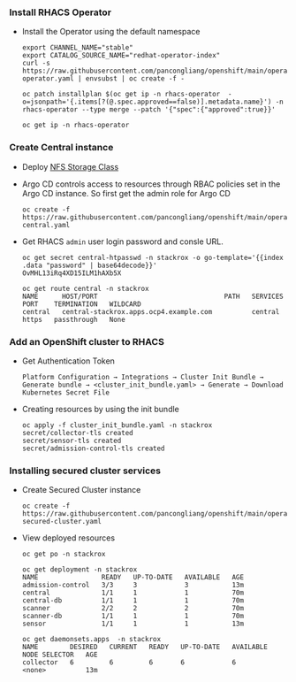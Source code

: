 ### Install RHACS Operator

* Install the Operator using the default namespace
  ```
  export CHANNEL_NAME="stable"
  export CATALOG_SOURCE_NAME="redhat-operator-index"
  curl -s https://raw.githubusercontent.com/pancongliang/openshift/main/operator/acs/01-operator.yaml | envsubst | oc create -f -

  oc patch installplan $(oc get ip -n rhacs-operator  -o=jsonpath='{.items[?(@.spec.approved==false)].metadata.name}') -n rhacs-operator --type merge --patch '{"spec":{"approved":true}}'

  oc get ip -n rhacs-operator
  ```

### Create Central instance
* Deploy [NFS Storage Class](https://github.com/pancongliang/openshift/blob/main/storage/nfs-storageclass/readme.md)

* Argo CD controls access to resources through RBAC policies set in the Argo CD instance. So first get the admin role for Argo CD
  ```
  oc create -f https://raw.githubusercontent.com/pancongliang/openshift/main/operator/acs/02-central.yaml
  ```
* Get RHACS `admin` user login password and consle URL.
  ```
  oc get secret central-htpasswd -n stackrox -o go-template='{{index .data "password" | base64decode}}'
  OvMHL13iRq4XD15ILM1hAXb5X

  oc get route central -n stackrox
  NAME      HOST/PORT                                PATH   SERVICES   PORT    TERMINATION   WILDCARD
  central   central-stackrox.apps.ocp4.example.com          central    https   passthrough   None
  ```

### Add an OpenShift cluster to RHACS
* Get Authentication Token
  ```
  Platform Configuration → Integrations → Cluster Init Bundle → Generate bundle → <cluster_init_bundle.yaml> → Generate → Download Kubernetes Secret File
  ```
  
* Creating resources by using the init bundle
  ```
  oc apply -f cluster_init_bundle.yaml -n stackrox
  secret/collector-tls created
  secret/sensor-tls created
  secret/admission-control-tls created
  ```

### Installing secured cluster services
* Create Secured Cluster instance
  ```
  oc create -f https://raw.githubusercontent.com/pancongliang/openshift/main/operator/acs/03-secured-cluster.yaml
  ```
* View deployed resources
  ```
  oc get po -n stackrox

  oc get deployment -n stackrox
  NAME                READY   UP-TO-DATE   AVAILABLE   AGE
  admission-control   3/3     3            3           13m
  central             1/1     1            1           70m
  central-db          1/1     1            1           70m
  scanner             2/2     2            2           70m
  scanner-db          1/1     1            1           70m
  sensor              1/1     1            1           13m

  oc get daemonsets.apps  -n stackrox
  NAME        DESIRED   CURRENT   READY   UP-TO-DATE   AVAILABLE   NODE SELECTOR   AGE
  collector   6         6         6       6            6           <none>          13m
  ```
